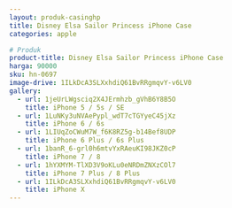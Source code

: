 ```yaml
---
layout: produk-casinghp
title: Disney Elsa Sailor Princess iPhone Case
categories: apple

# Produk
product-title: Disney Elsa Sailor Princess iPhone Case
harga: 90000
sku: hn-0697
image-drive: 1ILkDcA3SLXxhdiQ61BvRRgmqvY-v6LV0
gallery:
  - url: 1jeUrLWgsciq2X4JErmhzb_gVhB6Y8B5O
    title: iPhone 5 / 5s / SE
  - url: 1LuNKy3uNVAePypl_wdT7cTGYyeC45jXz
    title: iPhone 6 / 6s
  - url: 1LIUqZoCWuM7W_f6K8RZ5g-b14Bef8UDP
    title: iPhone 6 Plus / 6s Plus
  - url: 1banR_6-grl0h6mtvYxRAeuKI98JKZ0cP
    title: iPhone 7 / 8
  - url: 1hYXMYM-TlXD3V9oKLu0eNRDmZNXzCOl7
    title: iPhone 7 Plus / 8 Plus
  - url: 1ILkDcA3SLXxhdiQ61BvRRgmqvY-v6LV0
    title: iPhone X
---
```


